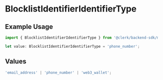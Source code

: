 # BlocklistIdentifierIdentifierType

## Example Usage

```typescript
import { BlocklistIdentifierIdentifierType } from '@clerk/backend-sdk/models/components';

let value: BlocklistIdentifierIdentifierType = 'phone_number';
```

## Values

```typescript
'email_address' | 'phone_number' | 'web3_wallet';
```
